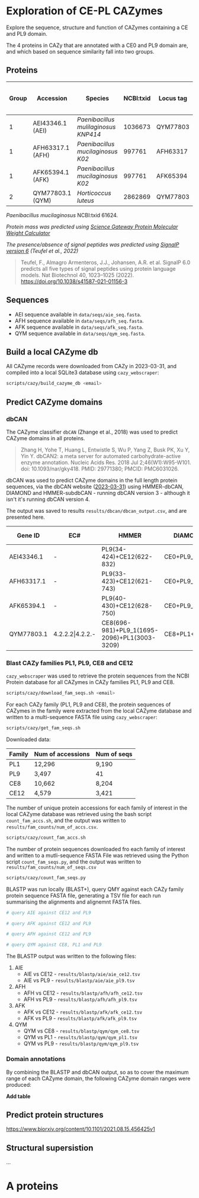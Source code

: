 # Exploration of CE-PL CAZymes

Explore the sequence, structure and function of CAZymes containing a CE and PL9 domain.

The 4 proteins in CAZy that are annotated with a CE0 and PL9 domain are, and which based on sequence similarity fall into two groups.

## Proteins


| Group | Accession        | Species                              | NCBI:txid | Locus tag |      Genome      | Length (Aa) | Mass (KDa) | Signal peptide (Y/N) (CS) |
|-------|------------------|--------------------------------------|-----------|-----------|------------------|-------------|------------|---------------------------|
| 1     | AEI43346.1 (AEI) | _Paenibacillus mulilaginosus KNP414_ | 1036673   | QYM77803  | GCA_019464535.1  | 993         | 107.36     |         Y (39:40)         |
| 1     | AFH63317.1 (AFH) | _Paenibacillus mucilaginosus K02_    | 997761    | AFH63317  | GCA_000258535.2  | 777         | 84.68      |         Y (38:39)         |
| 1     | AFK65394.1 (AFK) | _Paenibacillus mucilaginosus K02_    | 997761    | AFK65394  | CDS (JN225200.1) | 784         | 85.65      |         Y (45:46)         |
| 2     | QYM77803.1 (QYM) | _Horticoccus luteus_                 | 2862869   | QYM77803  | GCA_019464535.1  | 4380        | 445.71     |         Y (18:19)         |

_Paenibacillus mucilaginosus_ NCBI:txid 61624.

_Protein mass was predicted using [Science Gateway Protein Molecular Weight Calculator](https://www.sciencegateway.org/tools/proteinmw.htm)_

_The presence/absence of signal peptides was predicted using [SignalP version 6](https://services.healthtech.dtu.dk/services/SignalP-6.0/) (Teufel et al., 2022)_

> Teufel, F., Almagro Armenteros, J.J., Johansen, A.R. et al. SignalP 6.0 predicts all five types of signal peptides using protein language models. Nat Biotechnol 40, 1023–1025 (2022). https://doi.org/10.1038/s41587-021-01156-3

## Sequences

* AEI sequence available in `data/seqs/aie_seq.fasta`.
* AFH sequence available in `data/seqs/afh_seq.fasta`.
* AFK sequence available in `data/seqs/afk_seq.fasta`.
* QYM sequence available in `data/seqs/qym_seq.fasta`.

## Build a local CAZyme db

All CAZyme records were downloaded from CAZy in 2023-03-31, and compiled into a local SQLite3 database using `cazy_webscraper`:
```bash
scripts/cazy/build_cazyme_db <email>
```

## Predict CAZyme domains

### dbCAN

The CAZyme classifier `dbCAN` (Zhange et al., 2018) was used to predict CAZyme domains in all proteins.

> Zhang H, Yohe T, Huang L, Entwistle S, Wu P, Yang Z, Busk PK, Xu Y, Yin Y. dbCAN2: a meta server for automated carbohydrate-active enzyme annotation. Nucleic Acids Res. 2018 Jul 2;46(W1):W95-W101. doi: 10.1093/nar/gky418. PMID: 29771380; PMCID: PMC6031026.

dbCAN was used to predict CAZyme domains in the full length protein sequences, via the dbCAN website ([2023-03-31](https://bcb.unl.edu/dbCAN2/index.php)) using HMMER-dbCAN, DIAMOND and HMMER-subdbCAN - running dbCAN version 3 - although it isn't it's running dbCAN version 4.

The output was saved to results `results/dbcan/dbcan_output.csv`, and are presented here.

| Gene ID    | EC#              | HMMER                                        | DIAMOND       | dbCAN_sub              | Signal Peptide | # of Tools |
|------------|------------------|----------------------------------------------|---------------|------------------------|----------------|------------|
| AEI43346.1 | -                | PL9(34-424)+CE12(622-832)                    | CE0+PL9_1     | PL9_e16+CE12_e7        | N              | 3          |
| AFH63317.1 | -                | PL9(33-423)+CE12(621-743)                    | CE0+PL9_1     | PL9_e16+CE12_e49       | Y (1-39)       | 3          |
| AFK65394.1 | -                | PL9(40-430)+CE12(628-750)                    | CE0+PL9_1     | PL9_e16+CE12_e49       | Y (1-46)       | 3          |
| QYM77803.1 | 4.2.2.2\|4.2.2.- | CE8(696-981)+PL9_1(1695-2096)+PL1(3003-3209) | CE8+PL1+PL9_1 | CE8_e77+PL9_e8+PL1_e79 | Y (1-19)       | 3          |

### Blast CAZy families PL1, PL9, CE8 and CE12

`cazy_webscraper` was used to retrieve the protein sequences from the NCBI Protein database for all CAZymes in CAZy families PL1, PL9 and CE8.

```bash
scripts/cazy/download_fam_seqs.sh <email>
```

For each CAZy family (PL1, PL9 and CE8), the protein sequences of CAZymes in the family were extracted from the local CAZyme database and written to a multi-sequence FASTA file using `cazy_webscraper`:
```bash
scripts/cazy/get_fam_seqs.sh
```

Downloaded data:

| Family | Num of accessions | Num of seqs |
|--------|-------------------|-------------|
| PL1    | 12,296            | 9,190       |
| PL9    | 3,497             | 41          |
| CE8    | 10,662            | 8,204       |
| CE12   | 4,579             | 3,421       |

The number of unique protein accessions for each family of interest in the local CAZyme database was retrieved using the bash script `count_fam_accs.sh`, and the output was written to `results/fam_counts/num_of_accs.csv`.
```bash
scripts/cazy/count_fam_accs.sh
```

The number of protein sequences downloaded fro each family of interest and written to a mutli-sequence FASTA File was retrieved using the Python script `count_fam_seqs.py`, and the output was written to `results/fam_counts/num_of_seqs.csv`
```bash
scripts/cazy/count_fam_seqs.py
```

BLASTP was run locally (BLAST+), query QMY against each CAZy family protein sequence FASTA file, generating a TSV file for each run summarising the alignments and alignemnt FASTA files.
```bash
# query AIE against CE12 and PL9

# query AFK against CE12 and PL9

# query AFH against CE12 and PL9

# query QYM against CE8, PL1 and PL9
```

The BLASTP output was written to the following files:
1. AIE
    * AIE vs CE12 - `results/blastp/aie/aie_ce12.tsv`
    * AIE vs PL9 - `results/blastp/aie/aie_pl9.tsv`
2. AFH
    * AFH vs CE12 - `results/blastp/afh/afh_ce12.tsv`
    * AFH vs PL9 - `results/blastp/afh/afh_pl9.tsv`
3. AFK
    * AFK vs CE12 - `results/blastp/afk/afk_ce12.tsv`
    * AFK vs PL9 - `results/blastp/afk/afk_pl9.tsv`
1. QYM
    * QYM vs CE8 - `results/blastp/qym/qym_ce8.tsv`
    * QYM vs PL1 - `results/blastp/qym/qym_pl1.tsv`
    * QYM vs PL9 - `results/blastp/qym/qym_pl9.tsv`

### Domain annotations

By combining the BLASTP and dbCAN output, so as to cover the maximum range of each CAZyme domain, the following CAZyme domain ranges were produced:

**Add table**

## Predict protein structures

https://www.biorxiv.org/content/10.1101/2021.08.15.456425v1

## Structural supersistion

...

# A proteins
